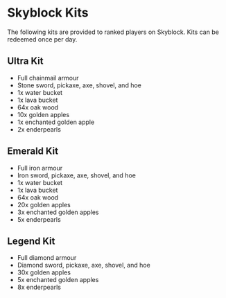 # Skyblock Kits

The following kits are provided to ranked players on Skyblock. Kits can be redeemed once per day.

## Ultra Kit

* Full chainmail armour
* Stone sword, pickaxe, axe, shovel, and hoe
* 1x water bucket
* 1x lava bucket
* 64x oak wood
* 10x golden apples
* 1x enchanted golden apple
* 2x enderpearls

## Emerald Kit

* Full iron armour
* Iron sword, pickaxe, axe, shovel, and hoe
* 1x water bucket
* 1x lava bucket
* 64x oak wood
* 20x golden apples
* 3x enchanted golden apples
* 5x enderpearls

## Legend Kit
* Full diamond armour
* Diamond sword, pickaxe, axe, shovel, and hoe
* 30x golden apples
* 5x enchanted golden apples
* 8x enderpearls
